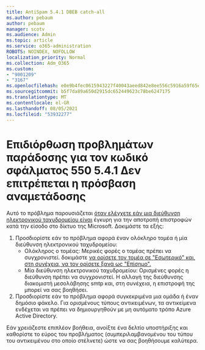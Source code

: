 ```yaml
---
title: AntiSpam 5.4.1 DBEB catch-all
ms.author: pebaum
author: pebaum
manager: scotv
ms.audience: Admin
ms.topic: article
ms.service: o365-administration
ROBOTS: NOINDEX, NOFOLLOW
localization_priority: Normal
ms.collection: Adm_O365
ms.custom:
- "9001209"
- "3167"
ms.openlocfilehash: e0e9b4fec0615943227f40043aeed842e8ee556c5916a59f65e79ce121ec9547
ms.sourcegitcommit: b5f7da89a650d2915dc652449623c78be6247175
ms.translationtype: MT
ms.contentlocale: el-GR
ms.lasthandoff: 08/05/2021
ms.locfileid: "53932277"
---
```

# <a name="fix-delivery-issues-for-error-code-550-541-relay-access-denied"></a>Επιδιόρθωση προβλημάτων παράδοσης για τον κωδικό σφάλματος 550 5.4.1 Δεν επιτρέπεται η πρόσβαση αναμετάδοσης

Αυτό το πρόβλημα παρουσιάζεται [όταν ελέγχετε εάν μια διεύθυνση ηλεκτρονικού ταχυδρομείου είναι](https://docs.microsoft.com/exchange/mail-flow-best-practices/use-directory-based-edge-blocking) έγκυρη για την αποτροπή επιστροφών κατά την είσοδο στο δίκτυο της Microsoft. Δοκιμάστε τα εξής:

1. Προσδιορίστε εάν το πρόβλημα αφορά έναν ολόκληρο τομέα ή μία διεύθυνση ηλεκτρονικού ταχυδρομείου:
    - Ολόκληρος ο τομέας: Μερικές φορές ο τομέας πρέπει να συγχρονιστεί. δοκιμάστε [να ορίσετε τον τομέα σε "Εσωτερικό" και, στη συνέχεια, να τον ορίσετε ξανά ως "Επίσημο".](https://docs.microsoft.com/exchange/mail-flow-best-practices/manage-accepted-domains/manage-accepted-domains)
    - Μία διεύθυνση ηλεκτρονικού ταχυδρομείου: Ορισμένες φορές η διεύθυνση πρέπει να συγχρονιστεί. Η αλλαγή της διεύθυνσης διακομιστή μεσολάβησης smtp και, στη συνέχεια, η επιστροφή της μπορεί να σας βοηθήσει.
2. Προσδιορίστε εάν το πρόβλημα αφορά συγκεκριμένα μια ομάδα ή έναν δημόσιο φάκελο. Για ορισμένους τύπους αντικειμένων, τα αντικείμενα ενδέχεται να πρέπει να δημιουργηθούν με μη αυτόματο τρόπο Azure Active Directory.

Εάν χρειάζεστε επιπλέον βοήθεια, ανοίξτε ένα δελτίο υποστήριξης και καθορίστε το εύρος του προβλήματος (συμπεριλαμβανομένου του τύπου του αντικειμένου στο οποίο στέλνετε) ώστε να σας βοηθήσουμε καλύτερα.
